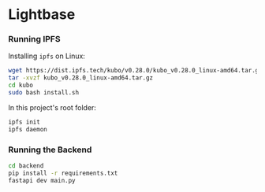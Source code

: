 # Lightbase

### Running IPFS

Installing `ipfs` on Linux:

```bash
wget https://dist.ipfs.tech/kubo/v0.28.0/kubo_v0.28.0_linux-amd64.tar.gz
tar -xvzf kubo_v0.28.0_linux-amd64.tar.gz
cd kubo
sudo bash install.sh
```

In this project's root folder:

```bash
ipfs init
ipfs daemon
```

### Running the Backend

```bash
cd backend
pip install -r requirements.txt
fastapi dev main.py
```


